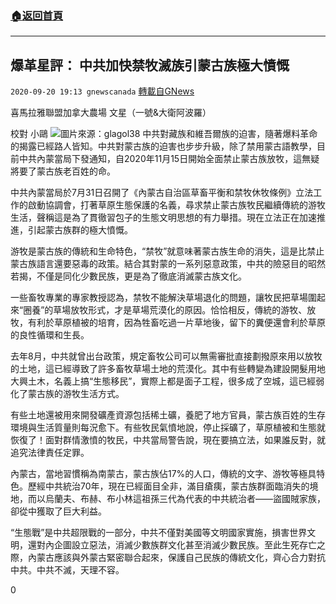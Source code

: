 ###  [:house:返回首頁](https://github.com/ourhimalayas/txt)
---

## 爆革星評： 中共加快禁牧滅族引蒙古族極大憤慨
`2020-09-20 19:13 gnewscanada` [轉載自GNews](https://gnews.org/zh-hant/371984/)

喜馬拉雅聯盟加拿大農場 文星（一號&大衛阿波羅）

校對 小鷗
![](https://s3.amazonaws.com/gnews-media-offload/wp-content/uploads/2020/09/20190320/glagol38.jpg)圖片來源：glagol38 
中共對藏族和維吾爾族的迫害，隨著爆料革命的揭露已經路人皆知。中共對蒙古族的迫害也步步升級，除了禁用蒙古語教學，目前中共內蒙當局下發通知，自2020年11月15日開始全面禁止蒙古族放牧，這無疑將要了蒙古族老百姓的命。 

中共內蒙當局於7月31日召開了《內蒙古自治區草畜平衡和禁牧休牧條例》立法工作的啟動協調會，打著草原生態保護的名義，尋求禁止蒙古族牧民繼續傳統的游牧生活，聲稱這是為了貫徹習包子的生態文明思想的有力舉措。現在立法正在加速推進，引起蒙古族群的極大憤慨。 

游牧是蒙古族的傳統和生命特色，“禁牧”就意味著蒙古族生命的消失，這是比禁止蒙古族語言還要惡毒的政策。結合其對蒙的一系列惡意政策，中共的險惡目的昭然若揭，不僅是同化少數民族，更是為了徹底消滅蒙古族文化。 

一些畜牧專業的專家教授認為，禁牧不能解決草場退化的問題，讓牧民把草場圍起來“圈養”的草場放牧形式，才是草場荒漠化的原因。恰恰相反，傳統的游牧、放牧，有利於草原植被的培育，因為牲畜吃過一片草地後，留下的糞便還會利於草原的良性循環和生長。 

去年8月，中共就曾出台政策，規定畜牧公司可以無需審批直接劃撥原來用以放牧的土地，這已經導致了許多畜牧草場土地的荒漠化。其中有些轉變為建設開髮用地大興土木，名義上搞“生態移民”，實際上都是面子工程，很多成了空城，這已經弱化了蒙古族的游牧生活方式。 

有些土地還被用來開發礦產資源包括稀土礦，養肥了地方官員，蒙古族百姓的生存環境與生活質量則每況愈下。有些牧民氣憤地說，停止採礦了，草原植被和生態就恢復了！面對群情激憤的牧民，中共當局警告說，現在要搞立法，如果誰反對，就追究法律責任定罪。 

內蒙古，當地習慣稱為南蒙古，蒙古族佔17%的人口，傳統的文字、游牧等極具特色。歷經中共統治70年，現在已經面目全非，滿目瘡痍，蒙古族群面臨消失的境地，而以烏蘭夫、布赫、布小林這祖孫三代為代表的中共統治者——盜國賊家族，卻從中獲取了巨大利益。

“生態戰”是中共超限戰的一部分，中共不僅對美國等文明國家實施，損害世界文明，還對內企圖設立惡法，消滅少數族群文化甚至消滅少數民族。至此生死存亡之際，內蒙古應該與外蒙古緊密聯合起來，保護自己民族的傳統文化，齊心合力對抗中共。中共不滅，天理不容。

0

